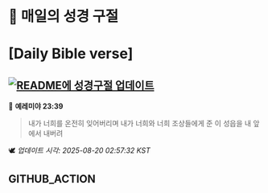 # 🙏 매일의 성경 구절
# [Daily Bible verse]
## [![README에 성경구절 업데이트](https://github.com/DONGSUKA/first_test/actions/workflows/update-readme-bible.yml/badge.svg)](https://github.com/DONGSUKA/first_test/actions/workflows/update-readme-bible.yml)
<!-- START_BIBLE_VERSE -->
📖 **예레미야 23:39**
> 내가 너희를 온전히 잊어버리며 내가 너희와 너희 조상들에게 준 이 성읍을 내 앞에서 내버려

🕊️ _업데이트 시각: 2025-08-20 02:57:32 KST_
  <!-- END_BIBLE_VERSE -->
## GITHUB_ACTION
